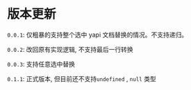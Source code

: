 # 版本更新

`0.0.1`: 仅粗暴的支持整个选中 yapi 文档替换的情况。不支持递归。

`0.0.2`: 改回原有实现逻辑, 不支持最后一行转换

`0.0.3`: 支持任意选中替换

`0.1.1`: 正式版本, 但目前还不支持`undefined` , `null` 类型